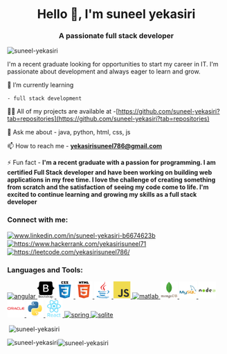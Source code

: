 <h1 align="center">Hello 👋, I'm suneel yekasiri</h1>
<h3 align="center">A passionate full stack developer</h3>

<p align="left"> <img src="https://komarev.com/ghpvc/?username=suneel-yekasiri&label=Profile%20views&color=0e75b6&style=flat" alt="suneel-yekasiri" /> </p>

I'm a recent graduate looking for opportunities to start my career in IT. I'm passionate about development and always eager to learn and grow.

 🌱 I’m currently learning

    - full stack development

 👨‍💻 All of my projects are available at 
    -[https://github.com/suneel-yekasiri?tab=repositories](https://github.com/suneel-yekasiri?tab=repositories)

 💬 Ask me about 
    - java, python, html, css, js

 📫 How to reach me 
    - **yekasirisuneel786@gmail.com**

 ⚡ Fun fact 
    - **I'm a recent graduate with a passion for programming. I am certified Full Stack developer and have been working on building web applications in my free time. I love the challenge of creating something from scratch and the satisfaction of seeing my code come to life. I'm excited to continue learning and growing my skills as a full stack developer**


<h3 align="left">Connect with me:</h3>
<p align="left">
<a href="https://linkedin.com/in/www.linkedin.com/in/suneel-yekasiri-b6674623b" target="blank"><img align="center" src="https://raw.githubusercontent.com/rahuldkjain/github-profile-readme-generator/master/src/images/icons/Social/linked-in-alt.svg" alt="www.linkedin.com/in/suneel-yekasiri-b6674623b" height="30" width="40" margin="10px" padding="10px" /></a>
<a href="https://www.hackerrank.com/https://www.hackerrank.com/yekasirisuneel71" target="blank"><img align="center" src="https://raw.githubusercontent.com/rahuldkjain/github-profile-readme-generator/master/src/images/icons/Social/hackerrank.svg" alt="https://www.hackerrank.com/yekasirisuneel71" height="30" width="40" margin="10px" padding="10px" /></a>
<a href="https://www.leetcode.com/https://leetcode.com/yekasirisuneel786/" target="blank"><img align="center" src="https://raw.githubusercontent.com/rahuldkjain/github-profile-readme-generator/master/src/images/icons/Social/leet-code.svg" alt="https://leetcode.com/yekasirisuneel786/" height="30" width="40" margin="10px" padding="10px" /></a>
</p>


<h3 align="left">Languages and Tools:</h3>
<p align="left"> 
 <a href="https://angular.io" target="_blank" rel="noreferrer"> <img src="https://angular.io/assets/images/logos/angular/angular.svg" alt="angular" width="40" height="40" margin="10px" padding="10px"/> </a>
 <a href="https://getbootstrap.com" target="_blank" rel="noreferrer"> <img src="https://raw.githubusercontent.com/devicons/devicon/master/icons/bootstrap/bootstrap-plain-wordmark.svg" alt="bootstrap" width="40" height="40" margin="10px" padding="10px"/> </a> 
 <a href="https://www.w3schools.com/css/" target="_blank" rel="noreferrer"> <img src="https://raw.githubusercontent.com/devicons/devicon/master/icons/css3/css3-original-wordmark.svg" alt="css3" width="40" height="40" margin="10px" padding="10px"/> </a>
 <a href="https://www.w3.org/html/" target="_blank" rel="noreferrer"> <img src="https://raw.githubusercontent.com/devicons/devicon/master/icons/html5/html5-original-wordmark.svg" alt="html5" width="40" height="40" margin="10px" padding="10px"/> </a> 
 <a href="https://www.java.com" target="_blank" rel="noreferrer"> <img src="https://raw.githubusercontent.com/devicons/devicon/master/icons/java/java-original.svg" alt="java" width="40" height="40" margin="10px" padding="10px"/>
 </a>
 <a href="https://developer.mozilla.org/en-US/docs/Web/JavaScript" target="_blank" rel="noreferrer"> <img src="https://raw.githubusercontent.com/devicons/devicon/master/icons/javascript/javascript-original.svg" alt="javascript" width="40" height="40" margin="10px" padding="10px"/>
 </a> 
 <a href="https://www.mathworks.com/" target="_blank" rel="noreferrer"> <img src="https://upload.wikimedia.org/wikipedia/commons/2/21/Matlab_Logo.png" alt="matlab" width="40" height="40" margin="10px" padding="10px"/> </a> 
 <a href="https://www.mongodb.com/" target="_blank" rel="noreferrer"> <img src="https://raw.githubusercontent.com/devicons/devicon/master/icons/mongodb/mongodb-original-wordmark.svg" alt="mongodb" width="40" height="40" margin="10px" padding="10px"/> </a>
 <a href="https://www.mysql.com/" target="_blank" rel="noreferrer"> <img src="https://raw.githubusercontent.com/devicons/devicon/master/icons/mysql/mysql-original-wordmark.svg" alt="mysql" width="40" height="40" margin="10px" padding="10px"/> </a> 
 <a href="https://nodejs.org" target="_blank" rel="noreferrer"> <img src="https://raw.githubusercontent.com/devicons/devicon/master/icons/nodejs/nodejs-original-wordmark.svg" alt="nodejs" width="40" height="40" margin="10px" padding="10px"/> </a> 
 <a href="https://www.oracle.com/" target="_blank" rel="noreferrer"> <img src="https://raw.githubusercontent.com/devicons/devicon/master/icons/oracle/oracle-original.svg" alt="oracle" width="40" height="40" margin="10px" padding="10px"/> </a> 
 <a href="https://www.python.org" target="_blank" rel="noreferrer"> <img src="https://raw.githubusercontent.com/devicons/devicon/master/icons/python/python-original.svg" alt="python" width="40" height="40"/> </a> 
 <a href="https://reactjs.org/" target="_blank" rel="noreferrer"> <img src="https://raw.githubusercontent.com/devicons/devicon/master/icons/react/react-original-wordmark.svg" alt="react" width="40" height="40" margin="10px" padding="10px"/> </a> 
 <a href="https://spring.io/" target="_blank" rel="noreferrer"> <img src="https://www.vectorlogo.zone/logos/springio/springio-icon.svg" alt="spring" width="40" height="40" margin="10px" padding="10px"/> </a> 
 <a href="https://www.sqlite.org/" target="_blank" rel="noreferrer"> <img src="https://www.vectorlogo.zone/logos/sqlite/sqlite-icon.svg" alt="sqlite" width="40" height="40" margin="10px" padding="10px"/> </a> </p>


<p>&nbsp;<img align="center" src="https://github-readme-stats.vercel.app/api?username=suneel-yekasiri&show_icons=true&locale=en" alt="suneel-yekasiri" /></p>

<p><img align="left" src="https://github-readme-stats.vercel.app/api/top-langs?username=suneel-yekasiri&show_icons=true&locale=en&layout=compact" alt="suneel-yekasiri" /></p>

<p><img align="center" src="https://github-readme-streak-stats.herokuapp.com/?user=suneel-yekasiri&" alt="suneel-yekasiri" /></p>




